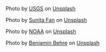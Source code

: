 Photo by <a href="https://unsplash.com/@usgs?utm_source=unsplash&utm_medium=referral&utm_content=creditCopyText">USGS</a> on <a href="https://unsplash.com/s/photos/oceans?utm_source=unsplash&utm_medium=referral&utm_content=creditCopyText">Unsplash</a>
  
Photo by <a href="https://unsplash.com/@sunitafan?utm_source=unsplash&utm_medium=referral&utm_content=creditCopyText">Sunita Fan</a> on <a href="https://unsplash.com/s/photos/oceans?utm_source=unsplash&utm_medium=referral&utm_content=creditCopyText">Unsplash</a>
  
Photo by <a href="https://unsplash.com/@noaa?utm_source=unsplash&utm_medium=referral&utm_content=creditCopyText">NOAA</a> on <a href="https://unsplash.com/s/photos/oceans?utm_source=unsplash&utm_medium=referral&utm_content=creditCopyText">Unsplash</a>
  
Photo by <a href="https://unsplash.com/@hellothisisbenjamin?utm_source=unsplash&utm_medium=referral&utm_content=creditCopyText">Benjamin Behre</a> on <a href="https://unsplash.com/s/photos/oceans?utm_source=unsplash&utm_medium=referral&utm_content=creditCopyText">Unsplash</a>
  